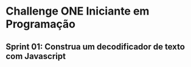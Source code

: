 # Challenge ONE Iniciante em Programação
## Sprint 01: Construa um decodificador de texto com Javascript
